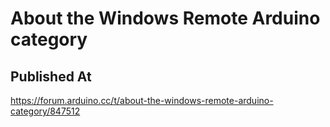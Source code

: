 # About the Windows Remote Arduino category

## Published At

https://forum.arduino.cc/t/about-the-windows-remote-arduino-category/847512
